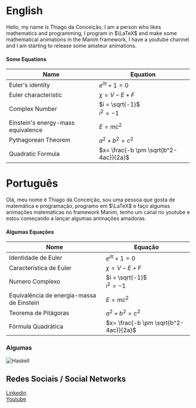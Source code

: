# English
Hello, my name is Thiago da Conceição, I am a person who likes mathematics and programming, I program in $\LaTeX$ and make some mathematical animations in the Manim framework, I have a youtube channel and I am starting to release some amateur animations.

#### Some Equations
| Name  | Equation |
| ------------- | ------------- |
| Euler's identity | $e^{i\pi}+1=0$  |
| Euler characteristic | $\chi = V - E + F$ |
| Complex Number | $i = \sqrt{-1}$ </br> $i^2 = -1$ |
| Einstein's energy-mass equivalence | $E = mc^2$ |
| Pythagorean Theorem | $a^2+b^2=c^2$ |
| Quadratic Formula | $x= \frac{-b \pm \sqrt{b^2-4ac}}{2a}$ |

# Português
Olá, meu nome é Thiago da Conceição, sou uma pessoa que gosta de matemática e programação, programo em $\LaTeX$ e faço algumas animações matemáticas no framework Manim, tenho um canal no youtube e estou começando a lançar algumas animações amadoras.

#### Algumas Equações
| Nome  | Equação |
| ------------- | ------------- |
|Identidade de Euler | $e^{i\pi}+1=0$  |
| Característica de Euler | $\chi = V - E + F$ |
| Numero Complexo | $i = \sqrt{-1}$ </br> $i^2 = -1$ |
| Equivalência de energia-massa de Einstein | $E = mc^2$ |
| Teorema de Pitágoras | $a^2+b^2=c^2$ |
| Fórmula Quadrática | $x= \frac{-b \pm \sqrt{b^2-4ac}}{2a}$ |

### Algumas

![Haskell](https://cdn.jsdelivr.net/gh/devicons/devicon/icons/haskell/haskell-original.svg)

## Redes Sociais / Social Networks
[Linkedin](https://www.linkedin.com/in/thiago-da-conceic%C3%A3o-b1204a202/)<br>
[Youtube](https://www.youtube.com/channel/UCFzV-4dbI96wU8spsqCTsGQ)

